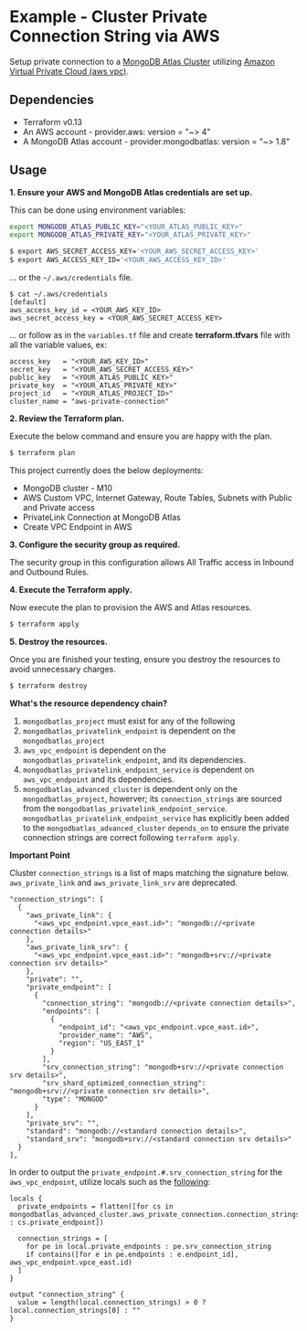 # Example - Cluster Private Connection String via AWS

Setup private connection to a [MongoDB Atlas Cluster](https://www.mongodb.com/basics/clusters/mongodb-cluster-setup) utilizing [Amazon Virtual Private Cloud (aws vpc)](https://docs.aws.amazon.com/vpc/latest/userguide/what-is-amazon-vpc.html).


## Dependencies

* Terraform v0.13
* An AWS account - provider.aws: version = "~> 4"
* A MongoDB Atlas account - provider.mongodbatlas: version = "~> 1.8"

## Usage

**1\. Ensure your AWS and MongoDB Atlas credentials are set up.**

This can be done using environment variables:

```bash
export MONGODB_ATLAS_PUBLIC_KEY="<YOUR_ATLAS_PUBLIC_KEY>"
export MONGODB_ATLAS_PRIVATE_KEY="<YOUR_ATLAS_PRIVATE_KEY>"
```

``` bash
$ export AWS_SECRET_ACCESS_KEY='<YOUR_AWS_SECRET_ACCESS_KEY>'
$ export AWS_ACCESS_KEY_ID='<YOUR_AWS_ACCESS_KEY_ID>'
```

... or the `~/.aws/credentials` file.

```
$ cat ~/.aws/credentials
[default]
aws_access_key_id = <YOUR_AWS_KEY_ID>
aws_secret_access_key = <YOUR_AWS_SECRET_ACCESS_KEY>

```
... or follow as in the `variables.tf` file and create **terraform.tfvars** file with all the variable values, ex:
```
access_key   = "<YOUR_AWS_KEY_ID>"
secret_key   = "<YOUR_AWS_SECRET_ACCESS_KEY>"
public_key   = "<YOUR_ATLAS_PUBLIC_KEY>"
private_key  = "<YOUR_ATLAS_PRIVATE_KEY>"
project_id   = "<YOUR_ATLAS_PROJECT_ID>"
cluster_name = "aws-private-connection"
```

**2\. Review the Terraform plan.**

Execute the below command and ensure you are happy with the plan.

``` bash
$ terraform plan
```
This project currently does the below deployments:

- MongoDB cluster - M10
- AWS Custom VPC, Internet Gateway, Route Tables, Subnets with Public and Private access
- PrivateLink Connection at MongoDB Atlas
- Create VPC Endpoint in AWS

**3\. Configure the security group as required.**

The security group in this configuration allows All Traffic access in Inbound and Outbound Rules.

**4\. Execute the Terraform apply.**

Now execute the plan to provision the AWS and Atlas resources.

``` bash
$ terraform apply
```

**5\. Destroy the resources.**

Once you are finished your testing, ensure you destroy the resources to avoid unnecessary charges.

``` bash
$ terraform destroy
```

**What's the resource dependency chain?**
1. `mongodbatlas_project` must exist for any of the following
2. `mongodbatlas_privatelink_endpoint` is dependent on the `mongodbatlas_project`
3. `aws_vpc_endpoint` is dependent on the `mongodbatlas_privatelink_endpoint`, and its dependencies.
4. `mongodbatlas_privatelink_endpoint_service` is dependent on `aws_vpc_endpoint` and its dependencies.
5. `mongodbatlas_advanced_cluster` is dependent only on the `mongodbatlas_project`, howerver; its `connection_strings` are sourced from the `mongodbatlas_privatelink_endpoint_service`. `mongodbatlas_privatelink_endpoint_service` has explicitly been added to the `mongodbatlas_advanced_cluster` `depends_on` to ensure the private connection strings are correct following `terraform apply`.

**Important Point**

Cluster `connection_strings` is a list of maps matching the signature below. `aws_private_link` and `aws_private_link_srv` are deprecated.
```
"connection_strings": [
  {
    "aws_private_link": {
      "<aws_vpc_endpoint.vpce_east.id>": "mongodb://<private connection details>"
    },
    "aws_private_link_srv": {
      "<aws_vpc_endpoint.vpce_east.id>": "mongodb+srv://<private connection srv details>"
    },
    "private": "",
    "private_endpoint": [
      {
        "connection_string": "mongodb://<private connection details>",
        "endpoints": [
          {
            "endpoint_id": "<aws_vpc_endpoint.vpce_east.id>",
            "provider_name": "AWS",
            "region": "US_EAST_1"
          }
        ],
        "srv_connection_string": "mongodb+srv://<private connection srv details>",
        "srv_shard_optimized_connection_string": "mongodb+srv://<private connection srv details>",
        "type": "MONGOD"
      }
    ],
    "private_srv": "",
    "standard": "mongodb://<standard connection details>",
    "standard_srv": "mongodb+srv://<standard connection srv details>"
  }
],
```

In order to output the `private_endpoint.#.srv_connection_string` for the `aws_vpc_endpoint`, utilize locals such as the [following](output.tf):
```
locals {
  private_endpoints = flatten([for cs in mongodbatlas_advanced_cluster.aws_private_connection.connection_strings : cs.private_endpoint])

  connection_strings = [
    for pe in local.private_endpoints : pe.srv_connection_string
    if contains([for e in pe.endpoints : e.endpoint_id], aws_vpc_endpoint.vpce_east.id)
  ]
}

output "connection_string" {
  value = length(local.connection_strings) > 0 ? local.connection_strings[0] : ""
}
```
